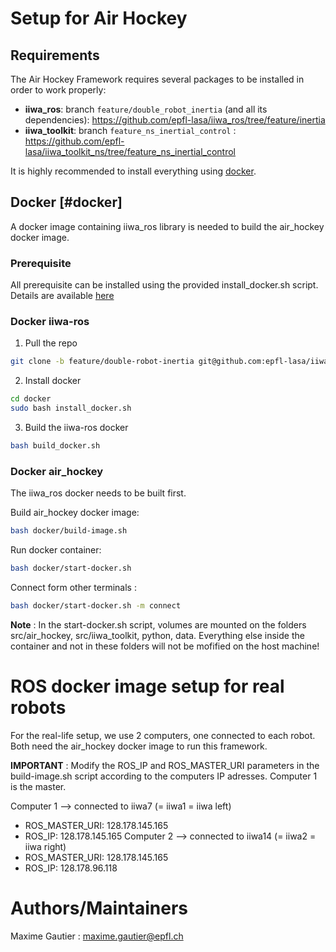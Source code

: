 # Setup for Air Hockey

## Requirements 

The Air Hockey Framework requires several packages to be installed in order to work properly:

* **iiwa_ros**: branch `feature/double_robot_inertia` (and all its dependencies): https://github.com/epfl-lasa/iiwa_ros/tree/feature/inertia
* **iiwa_toolkit**: branch `feature_ns_inertial_control` : https://github.com/epfl-lasa/iiwa_toolkit_ns/tree/feature_ns_inertial_control

It is highly recommended to install everything using [docker](#docker).

## Docker [#docker]

A docker image containing iiwa_ros library is needed to build the air_hockey docker image. 

### Prerequisite

All prerequisite can be installed using the provided install_docker.sh script. 
Details are available [here](https://github.com/epfl-lasa/iiwa_ros/tree/feature/dockerise/docker#prerequisite)

### Docker iiwa-ros
1. Pull the repo 
```bash
git clone -b feature/double-robot-inertia git@github.com:epfl-lasa/iiwa_ros.git
```
    
2. Install docker 
``` bash
cd docker
sudo bash install_docker.sh
```

3. Build the iiwa-ros docker
```bash
bash build_docker.sh
```

### Docker air_hockey
The iiwa_ros docker needs to be built first.

Build air_hockey docker image:
```bash
bash docker/build-image.sh
```

Run docker container:
``` bash 
bash docker/start-docker.sh 
```

Connect form other terminals :
``` bash 
bash docker/start-docker.sh -m connect
```

**Note** : In the start-docker.sh script, volumes are mounted on the folders src/air\_hockey, src/iiwa\_toolkit, python, data. Everything else inside the container and not in these folders will not be mofified on the host machine!

# ROS docker image setup for real robots 

For the real-life setup, we use 2 computers, one connected to each robot. Both need the air_hockey docker image to run this framework.

**IMPORTANT** : Modify the ROS_IP and ROS_MASTER_URI parameters in the build-image.sh script according to the computers IP adresses. Computer 1 is the master.

Computer 1 --> connected to iiwa7 (= iiwa1 = iiwa left)
* ROS_MASTER_URI: 128.178.145.165 
* ROS_IP: 128.178.145.165 
Computer 2 --> connected to iiwa14 (= iiwa2 = iiwa right)
* ROS_MASTER_URI: 128.178.145.165 
* ROS_IP: 128.178.96.118 


# Authors/Maintainers 

Maxime Gautier : maxime.gautier@epfl.ch
